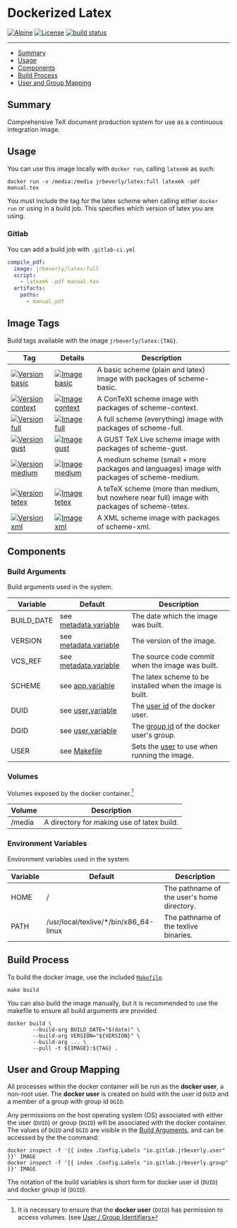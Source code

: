 # Dockerized Latex
[![Alpine][alpine-badge]][alpine]
[![License][license-badge]][license-link]
[![build status][build-badge]][build-link]

---

 * [Summary](#summary)
 * [Usage](#usage)
 * [Components](#components)
 * [Build Process](#build-process)
 * [User and Group Mapping](#user-and-group-mapping)

## Summary

Comprehensive TeX document production system for use as a continuous integration image.

## Usage

You can use this image locally with `docker run`, calling `latexmk` as such:

```console
docker run -v /media:/media jrbeverly/latex:full latexmk -pdf manual.tex
```

You must include the tag for the latex scheme when calling either `docker run` or using in a build job.  This specifies which version of latex you are using.

### Gitlab

You can add a build job with `.gitlab-ci.yml`

```yaml
compile_pdf:
  image: jrbeverly/latex:full
  script:
    - latexmk -pdf manual.tex
  artifacts:
    paths:
      - manual.pdf
```

## Image Tags

Build tags available with the image `jrbeverly/latex:{TAG}`.

| Tag | Details | Description |
| --- | ------ | ----------- |
| [![Version basic][basic-badge]][basic-link] | [![Image basic][basic-image-badge]][basic-link] | A basic scheme (plain and latex) image with packages of scheme-basic. |
| [![Version context][context-badge]][context-link] | [![Image context][context-image-badge]][context-link] | A ConTeXt scheme image with packages of scheme-context. |
| [![Version full][full-badge]][full-link] | [![Image full][full-image-badge]][full-link]| A full scheme (everything) image with packages of scheme-full. |
| [![Version gust][gust-badge]][gust-link] | [![Image gust][gust-image-badge]][gust-link] | A GUST TeX Live scheme image with packages of scheme-gust. |
| [![Version medium][medium-badge]][medium-link] |[![Image medium][medium-image-badge]][medium-link] | A medium scheme (small + more packages and languages) image with packages of scheme-medium. |
| [![Version tetex][tetex-badge]][tetex-link] | [![Image tetex][tetex-image-badge]][tetex-link] | A teTeX scheme (more than medium, but nowhere near full) image with packages of scheme-tetex. |
| [![Version xml][xml-badge]][xml-link] | [![Image xml][xml-image-badge]][xml-link] | A XML scheme image with packages of scheme-xml. |

## Components
### Build Arguments

Build arguments used in the system.

| Variable | Default | Description |
| -------- | ------- | ----------- |
| BUILD_DATE | see [metadata.variable](Makefile.metadata.variable) | The date which the image was built. |
| VERSION | see [metadata.variable](Makefile.metadata.variable) | The version of the image. |
| VCS_REF | see [metadata.variable](Makefile.metadata.variable) | The source code commit when the image was built. |
| SCHEME | see [app.variable](Makefile.app.variable) | The latex scheme to be installed when the image is built. |
| DUID | see [user.variable](Makefile.user.variable) | The [user id](http://www.linfo.org/uid.html) of the docker user. |
| DGID | see [user.variable](Makefile.user.variable) | The [group id](http://www.linfo.org/uid.html) of the docker user's group. |
| USER | see [Makefile](Makefile) | Sets the [user](http://www.linfo.org/uid.html) to use when running the image. |

### Volumes

Volumes exposed by the docker container.[^1]

| Volume | Description |
| --------------------------| ------------- |
| /media | A directory for making use of latex build. |

### Environment Variables

Environment variables used in the system.

| Variable | Default | Description |
| -------- | ------- | ----------- |
| HOME | / | The pathname of the user's home directory. |
| PATH | /usr/local/texlive/*/bin/x86_64-linux | The pathname of the texlive binaries. |

## Build Process

To build the docker image, use the included [`Makefile`](Makefile).

```
make build
```

You can also build the image manually, but it is recommended to use the makefile to ensure all build arguments are provided.

```
docker build \
		--build-arg BUILD_DATE="$(date)" \
		--build-arg VERSION="${VERSION}" \
		--build-arg ... \
		--pull -t ${IMAGE}:${TAG} .
```

## User and Group Mapping

All processes within the docker container will be run as the **docker user**, a non-root user.  The **docker user** is created on build with the user id `DUID` and a member of a group with group id `DGID`.  

Any permissions on the host operating system (OS) associated with either the user (`DUID`) or group (`DGID`) will be associated with the docker container.  The values of `DUID` and `DGID` are visible in the [Build Arguments](#build-arguments), and can be accessed by the the command:

```console
docker inspect -f '{{ index .Config.Labels "io.gitlab.jrbeverly.user" }}' IMAGE
docker inspect -f '{{ index .Config.Labels "io.gitlab.jrbeverly.group" }}' IMAGE
```

The notation of the build variables is short form for docker user id (`DUID`) and docker group id (`DGID`). 

[^1]: It is necessary to ensure that the **docker user** (`DUID`) has permission to access volumes. (see [User / Group Identifiers](#user-and-group-mapping)

[build-badge]: https://gitlab.com/jrbeverly-docker/docker-latex/badges/master/build.svg
[build-link]: https://gitlab.com/jrbeverly-docker/docker-latex/commits/master

[license-badge]: https://images.microbadger.com/badges/license/jrbeverly/rsvg.svg
[license-link]: https://microbadger.com/images/jrbeverly/rsvg "Get your own license badge on microbadger.com"

[alpine-badge]: https://img.shields.io/badge/alpine-3.5-green.svg?maxAge=2592000
[alpine]: https://alpinelinux.org/posts/Alpine-3.5.0-released.html

[basic-badge]: https://images.microbadger.com/badges/version/jrbeverly/latex:basic.svg
[basic-image-badge]: https://images.microbadger.com/badges/image/jrbeverly/latex:basic.svg
[basic-link]: https://microbadger.com/images/jrbeverly/latex:basic "Get your own version badge on microbadger.com"

[context-badge]: https://images.microbadger.com/badges/version/jrbeverly/latex:context.svg
[context-image-badge]: https://images.microbadger.com/badges/image/jrbeverly/latex:context.svg
[context-link]: https://microbadger.com/images/jrbeverly/latex:context "Get your own version badge on microbadger.com"

[full-badge]: https://images.microbadger.com/badges/version/jrbeverly/latex:full.svg
[full-image-badge]: https://images.microbadger.com/badges/image/jrbeverly/latex:full.svg
[full-link]: https://microbadger.com/images/jrbeverly/latex:full "Get your own version badge on microbadger.com"

[gust-badge]: https://images.microbadger.com/badges/version/jrbeverly/latex:gust.svg
[gust-image-badge]: https://images.microbadger.com/badges/image/jrbeverly/latex:gust.svg
[gust-link]: https://microbadger.com/images/jrbeverly/latex:gust "Get your own version badge on microbadger.com"

[medium-badge]: https://images.microbadger.com/badges/version/jrbeverly/latex:medium.svg
[medium-image-badge]: https://images.microbadger.com/badges/image/jrbeverly/latex:medium.svg
[medium-link]: https://microbadger.com/images/jrbeverly/latex:medium "Get your own version badge on microbadger.com"

[tetex-badge]: https://images.microbadger.com/badges/version/jrbeverly/latex:tetex.svg
[tetex-image-badge]: https://images.microbadger.com/badges/image/jrbeverly/latex:tetex.svg
[tetex-link]: https://microbadger.com/images/jrbeverly/latex:tetex "Get your own version badge on microbadger.com"

[xml-badge]: https://images.microbadger.com/badges/version/jrbeverly/latex:xml.svg
[xml-image-badge]: https://images.microbadger.com/badges/image/jrbeverly/latex:xml.svg
[xml-link]: https://microbadger.com/images/jrbeverly/latex:xml "Get your own version badge on microbadger.com"